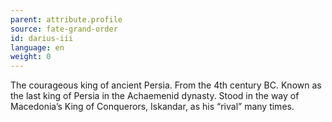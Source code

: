 ```yaml
---
parent: attribute.profile
source: fate-grand-order
id: darius-iii
language: en
weight: 0
---
```


The courageous king of ancient Persia.
From the 4th century BC.
Known as the last king of Persia in the Achaemenid dynasty.
Stood in the way of Macedonia’s King of Conquerors, Iskandar, as his “rival” many times.
